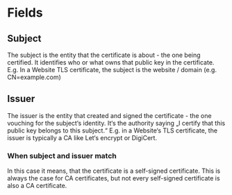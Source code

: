 # Fields
## Subject
The subject is the entity that the certificate is about - the one being certified. It identifies who or what owns that public key in the certificate.
E.g. In a Website TLS certificate, the subject is the website / domain (e.g. CN=example.com)
## Issuer
The issuer is the entity that created and signed the certificate - the one vouching for the subject‘s identity. It‘s the authority saying „I certify that this public key belongs to this subject.“
E.g. in a Website‘s TLS certificate, the issuer is typically a CA like Let‘s encrypt or DigiCert.

### When subject and issuer match
In this case it means, that the certificate is a self-signed certificate. This is always the case for CA certificates, but not every self-signed
certificate is also a CA certificate.
